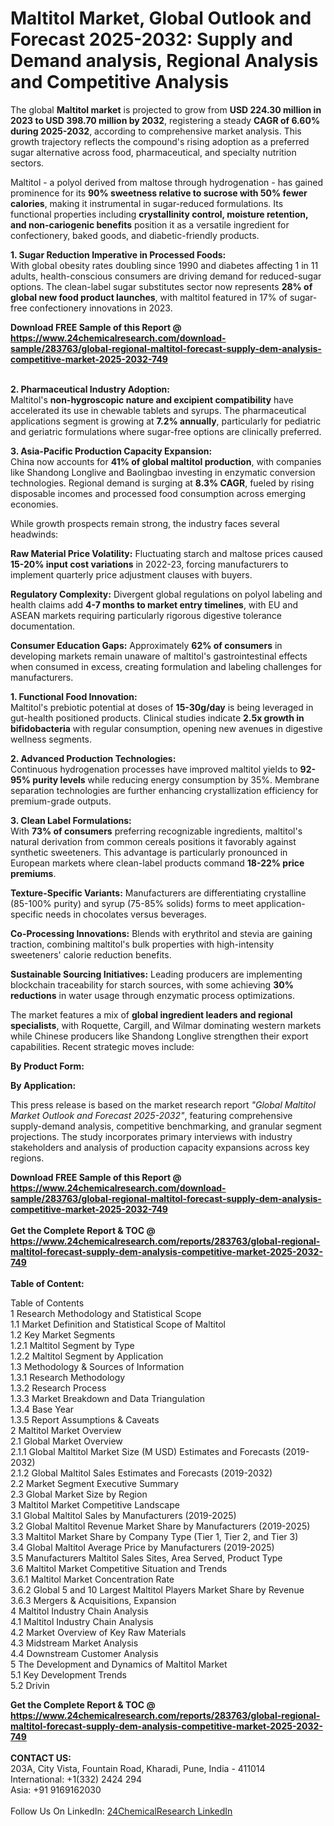<h1>Maltitol Market, Global Outlook and Forecast 2025-2032: Supply and Demand analysis, Regional Analysis and Competitive Analysis</h1><p>The global <strong>Maltitol market</strong> is projected to grow from <strong>USD 224.30 million in 2023 to USD 398.70 million by 2032</strong>, registering a steady <strong>CAGR of 6.60% during 2025-2032</strong>, according to comprehensive market analysis. This growth trajectory reflects the compound's rising adoption as a preferred sugar alternative across food, pharmaceutical, and specialty nutrition sectors.</p><p>Maltitol - a polyol derived from maltose through hydrogenation - has gained prominence for its <strong>90% sweetness relative to sucrose with 50% fewer calories</strong>, making it instrumental in sugar-reduced formulations. Its functional properties including <strong>crystallinity control, moisture retention, and non-cariogenic benefits</strong> position it as a versatile ingredient for confectionery, baked goods, and diabetic-friendly products.</p><p><strong>1. Sugar Reduction Imperative in Processed Foods:</strong><br>
With global obesity rates doubling since 1990 and diabetes affecting 1 in 11 adults, health-conscious consumers are driving demand for reduced-sugar options. The clean-label sugar substitutes sector now represents <strong>28% of global new food product launches</strong>, with maltitol featured in 17% of sugar-free confectionery innovations in 2023.</p><div><b>Download FREE Sample of this Report @ 
            <a href="https://www.24chemicalresearch.com/download-sample/283763/global-regional-maltitol-forecast-supply-dem-analysis-competitive-market-2025-2032-749">
            https://www.24chemicalresearch.com/download-sample/283763/global-regional-maltitol-forecast-supply-dem-analysis-competitive-market-2025-2032-749</a></b></div><br><p><strong>2. Pharmaceutical Industry Adoption:</strong><br>
Maltitol's <strong>non-hygroscopic nature and excipient compatibility</strong> have accelerated its use in chewable tablets and syrups. The pharmaceutical applications segment is growing at <strong>7.2% annually</strong>, particularly for pediatric and geriatric formulations where sugar-free options are clinically preferred.</p><p><strong>3. Asia-Pacific Production Capacity Expansion:</strong><br>
China now accounts for <strong>41% of global maltitol production</strong>, with companies like Shandong Longlive and Baolingbao investing in enzymatic conversion technologies. Regional demand is surging at <strong>8.3% CAGR</strong>, fueled by rising disposable incomes and processed food consumption across emerging economies.</p><p>While growth prospects remain strong, the industry faces several headwinds:</p><p><strong>Raw Material Price Volatility:</strong> Fluctuating starch and maltose prices caused <strong>15-20% input cost variations</strong> in 2022-23, forcing manufacturers to implement quarterly price adjustment clauses with buyers.</p><p><strong>Regulatory Complexity:</strong> Divergent global regulations on polyol labeling and health claims add <strong>4-7 months to market entry timelines</strong>, with EU and ASEAN markets requiring particularly rigorous digestive tolerance documentation.</p><p><strong>Consumer Education Gaps:</strong> Approximately <strong>62% of consumers</strong> in developing markets remain unaware of maltitol's gastrointestinal effects when consumed in excess, creating formulation and labeling challenges for manufacturers.</p><p><strong>1. Functional Food Innovation:</strong><br>
Maltitol's prebiotic potential at doses of <strong>15-30g/day</strong> is being leveraged in gut-health positioned products. Clinical studies indicate <strong>2.5x growth in bifidobacteria</strong> with regular consumption, opening new avenues in digestive wellness segments.</p><p><strong>2. Advanced Production Technologies:</strong><br>
Continuous hydrogenation processes have improved maltitol yields to <strong>92-95% purity levels</strong> while reducing energy consumption by 35%. Membrane separation technologies are further enhancing crystallization efficiency for premium-grade outputs.</p><p><strong>3. Clean Label Formulations:</strong><br>
With <strong>73% of consumers</strong> preferring recognizable ingredients, maltitol's natural derivation from common cereals positions it favorably against synthetic sweeteners. This advantage is particularly pronounced in European markets where clean-label products command <strong>18-22% price premiums</strong>.</p><p><strong>Texture-Specific Variants:</strong> Manufacturers are differentiating crystalline (85-100% purity) and syrup (75-85% solids) forms to meet application-specific needs in chocolates versus beverages.</p><p><strong>Co-Processing Innovations:</strong> Blends with erythritol and stevia are gaining traction, combining maltitol's bulk properties with high-intensity sweeteners' calorie reduction benefits.</p><p><strong>Sustainable Sourcing Initiatives:</strong> Leading producers are implementing blockchain traceability for starch sources, with some achieving <strong>30% reductions</strong> in water usage through enzymatic process optimizations.</p><p>The market features a mix of <strong>global ingredient leaders and regional specialists</strong>, with Roquette, Cargill, and Wilmar dominating western markets while Chinese producers like Shandong Longlive strengthen their export capabilities. Recent strategic moves include:</p><p><strong>By Product Form:</strong></p><p><strong>By Application:</strong></p><p>This press release is based on the market research report <em>"Global Maltitol Market Outlook and Forecast 2025-2032"</em>, featuring comprehensive supply-demand analysis, competitive benchmarking, and granular segment projections. The study incorporates primary interviews with industry stakeholders and analysis of production capacity expansions across key regions.</p><div><b>Download FREE Sample of this Report @ 
            <a href="https://www.24chemicalresearch.com/download-sample/283763/global-regional-maltitol-forecast-supply-dem-analysis-competitive-market-2025-2032-749">
            https://www.24chemicalresearch.com/download-sample/283763/global-regional-maltitol-forecast-supply-dem-analysis-competitive-market-2025-2032-749</a></b></div><br><div><b>Get the Complete Report & TOC @ 
            <a href="https://www.24chemicalresearch.com/reports/283763/global-regional-maltitol-forecast-supply-dem-analysis-competitive-market-2025-2032-749">
            https://www.24chemicalresearch.com/reports/283763/global-regional-maltitol-forecast-supply-dem-analysis-competitive-market-2025-2032-749</a></b></div><br>
            <b>Table of Content:</b><p>Table of Contents<br />
1 Research Methodology and Statistical Scope<br />
1.1 Market Definition and Statistical Scope of Maltitol<br />
1.2 Key Market Segments<br />
1.2.1 Maltitol Segment by Type<br />
1.2.2 Maltitol Segment by Application<br />
1.3 Methodology & Sources of Information<br />
1.3.1 Research Methodology<br />
1.3.2 Research Process<br />
1.3.3 Market Breakdown and Data Triangulation<br />
1.3.4 Base Year<br />
1.3.5 Report Assumptions & Caveats<br />
2 Maltitol Market Overview<br />
2.1 Global Market Overview<br />
2.1.1 Global Maltitol Market Size (M USD) Estimates and Forecasts (2019-2032)<br />
2.1.2 Global Maltitol Sales Estimates and Forecasts (2019-2032)<br />
2.2 Market Segment Executive Summary<br />
2.3 Global Market Size by Region<br />
3 Maltitol Market Competitive Landscape<br />
3.1 Global Maltitol Sales by Manufacturers (2019-2025)<br />
3.2 Global Maltitol Revenue Market Share by Manufacturers (2019-2025)<br />
3.3 Maltitol Market Share by Company Type (Tier 1, Tier 2, and Tier 3)<br />
3.4 Global Maltitol Average Price by Manufacturers (2019-2025)<br />
3.5 Manufacturers Maltitol Sales Sites, Area Served, Product Type<br />
3.6 Maltitol Market Competitive Situation and Trends<br />
3.6.1 Maltitol Market Concentration Rate<br />
3.6.2 Global 5 and 10 Largest Maltitol Players Market Share by Revenue<br />
3.6.3 Mergers & Acquisitions, Expansion<br />
4 Maltitol Industry Chain Analysis<br />
4.1 Maltitol Industry Chain Analysis<br />
4.2 Market Overview of Key Raw Materials<br />
4.3 Midstream Market Analysis<br />
4.4 Downstream Customer Analysis<br />
5 The Development and Dynamics of Maltitol Market <br />
5.1 Key Development Trends<br />
5.2 Drivin</p><div><b>Get the Complete Report & TOC @ 
            <a href="https://www.24chemicalresearch.com/reports/283763/global-regional-maltitol-forecast-supply-dem-analysis-competitive-market-2025-2032-749">
            https://www.24chemicalresearch.com/reports/283763/global-regional-maltitol-forecast-supply-dem-analysis-competitive-market-2025-2032-749</a></b></div><br><b>CONTACT US:</b><br>
            203A, City Vista, Fountain Road, Kharadi, Pune, India - 411014<br>
            International: +1(332) 2424 294<br>
            Asia: +91 9169162030 <br><br>
            Follow Us On LinkedIn: <a href="https://www.linkedin.com/company/24chemicalresearch/">24ChemicalResearch LinkedIn</a>